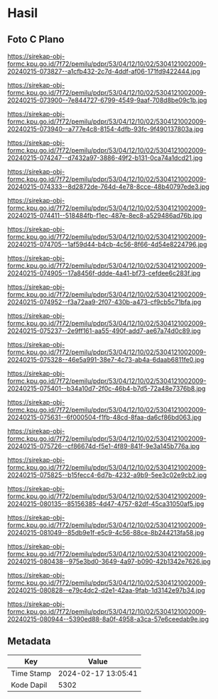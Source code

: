 # Hasil

## Foto C Plano

https://sirekap-obj-formc.kpu.go.id/7f72/pemilu/pdpr/53/04/12/10/02/5304121002009-20240215-073827--a1cfb432-2c7d-4ddf-af06-171fd9422444.jpg

https://sirekap-obj-formc.kpu.go.id/7f72/pemilu/pdpr/53/04/12/10/02/5304121002009-20240215-073900--7e844727-6799-4549-9aaf-708d8be09c1b.jpg

https://sirekap-obj-formc.kpu.go.id/7f72/pemilu/pdpr/53/04/12/10/02/5304121002009-20240215-073940--a777e4c8-8154-4dfb-93fc-9f490137803a.jpg

https://sirekap-obj-formc.kpu.go.id/7f72/pemilu/pdpr/53/04/12/10/02/5304121002009-20240215-074247--d7432a97-3886-49f2-b131-0ca74a1dcd21.jpg

https://sirekap-obj-formc.kpu.go.id/7f72/pemilu/pdpr/53/04/12/10/02/5304121002009-20240215-074333--8d2872de-764d-4e78-8cce-48b40797ede3.jpg

https://sirekap-obj-formc.kpu.go.id/7f72/pemilu/pdpr/53/04/12/10/02/5304121002009-20240215-074411--518484fb-f1ec-487e-8ec8-a529486ad76b.jpg

https://sirekap-obj-formc.kpu.go.id/7f72/pemilu/pdpr/53/04/12/10/02/5304121002009-20240215-074705--1af59d44-b4cb-4c56-8f66-4d54e8224796.jpg

https://sirekap-obj-formc.kpu.go.id/7f72/pemilu/pdpr/53/04/12/10/02/5304121002009-20240215-074905--17a8456f-ddde-4a41-bf73-cefdee6c283f.jpg

https://sirekap-obj-formc.kpu.go.id/7f72/pemilu/pdpr/53/04/12/10/02/5304121002009-20240215-074952--f3a72aa9-2f07-430b-a473-cf9cb5c71bfa.jpg

https://sirekap-obj-formc.kpu.go.id/7f72/pemilu/pdpr/53/04/12/10/02/5304121002009-20240215-075237--2e9ff161-aa55-490f-add7-ae67a74d0c89.jpg

https://sirekap-obj-formc.kpu.go.id/7f72/pemilu/pdpr/53/04/12/10/02/5304121002009-20240215-075328--46e5a991-38e7-4c73-ab4a-6daab6811fe0.jpg

https://sirekap-obj-formc.kpu.go.id/7f72/pemilu/pdpr/53/04/12/10/02/5304121002009-20240215-075401--b34a10d7-2f0c-46b4-b7d5-72a48e7376b8.jpg

https://sirekap-obj-formc.kpu.go.id/7f72/pemilu/pdpr/53/04/12/10/02/5304121002009-20240215-075631--6f000504-f1fb-48cd-8faa-da6cf86bd063.jpg

https://sirekap-obj-formc.kpu.go.id/7f72/pemilu/pdpr/53/04/12/10/02/5304121002009-20240215-075726--cf86674d-f5e1-4f89-841f-9e3a145b776a.jpg

https://sirekap-obj-formc.kpu.go.id/7f72/pemilu/pdpr/53/04/12/10/02/5304121002009-20240215-075825--b15fecc4-6d7b-4232-a9b9-5ee3c02e9cb2.jpg

https://sirekap-obj-formc.kpu.go.id/7f72/pemilu/pdpr/53/04/12/10/02/5304121002009-20240215-080135--85156385-4d47-4757-82df-45ca31050af5.jpg

https://sirekap-obj-formc.kpu.go.id/7f72/pemilu/pdpr/53/04/12/10/02/5304121002009-20240215-081049--85db9e1f-e5c9-4c56-88ce-8b244213fa58.jpg

https://sirekap-obj-formc.kpu.go.id/7f72/pemilu/pdpr/53/04/12/10/02/5304121002009-20240215-080438--975e3bd0-3649-4a97-b090-42b1342e7626.jpg

https://sirekap-obj-formc.kpu.go.id/7f72/pemilu/pdpr/53/04/12/10/02/5304121002009-20240215-080828--e79c4dc2-d2e1-42aa-9fab-1d3142e97b34.jpg

https://sirekap-obj-formc.kpu.go.id/7f72/pemilu/pdpr/53/04/12/10/02/5304121002009-20240215-080944--5390ed88-8a0f-4958-a3ca-57e6ceedab9e.jpg


## Metadata

| Key        | Value               |
| ---------- | ------------------- |
| Time Stamp | 2024-02-17 13:05:41 |
| Kode Dapil | 5302                |



